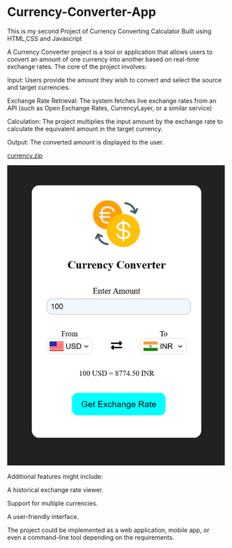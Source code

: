 # Currency-Converter-App
This is my second Project of Currency Converting Calculator Built using HTML,CSS and Javascript

A Currency Converter project is a tool or application that allows users to convert an amount of one currency into another based on real-time exchange rates. The core of the project involves:

Input: Users provide the amount they wish to convert and select the source and target currencies.

Exchange Rate Retrieval: The system fetches live exchange rates from an API (such as Open Exchange Rates, CurrencyLayer, or a similar service)

Calculation: The project multiplies the input amount by the exchange rate to calculate the equivalent amount in the target currency.

Output: The converted amount is displayed to the user.

[currency.zip](https://github.com/user-attachments/files/18733382/currency.zip)

![image alt](https://github.com/Koustubh84/Currency-Converter-App/blob/main/currency.png?raw=true)

Additional features might include:

A historical exchange rate viewer.

Support for multiple currencies.

A user-friendly interface.

The project could be implemented as a web application, mobile app, or even a command-line tool depending on the requirements.
